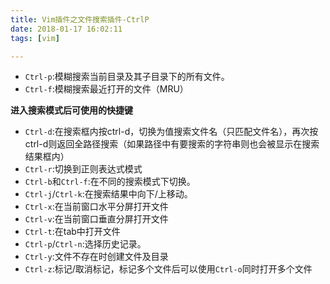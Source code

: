 ```yaml
---
title: Vim插件之文件搜索插件-CtrlP
date: 2018-01-17 16:02:11
tags: [vim]

---
```


- `Ctrl-p`:模糊搜索当前目录及其子目录下的所有文件。
- `Ctrl-f`:模糊搜索最近打开的文件（MRU）

**进入搜索模式后可使用的快捷键**
- `Ctrl-d`:在搜索框内按ctrl-d，切换为值搜索文件名（只匹配文件名），再次按ctrl-d则返回全路径搜索（如果路径中有要搜索的字符串则也会被显示在搜索结果框内）
- `Ctrl-r`:切换到正则表达式模式
- `Ctrl-b`和`Ctrl-f`:在不同的搜索模式下切换。
- `Ctrl-j`/`Ctrl-k`:在搜索结果中向下/上移动。
- `Ctrl-x`:在当前窗口水平分屏打开文件
- `Ctrl-v`:在当前窗口垂直分屏打开文件
- `Ctrl-t`:在tab中打开文件
- `Ctrl-p`/`Ctrl-n`:选择历史记录。
- `Ctrl-y`:文件不存在时创建文件及目录
- `Ctrl-z`:标记/取消标记，标记多个文件后可以使用`Ctrl-o`同时打开多个文件
